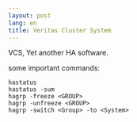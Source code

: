 ```yaml
---
layout: post
lang: en
title: Veritas Cluster System
---
```

VCS, Yet another HA software. 

<!-- more -->

some important commands:

    hastatus
    hastatus -sum
    hagrp -freeze <GROUP>
    hagrp -unfreeze <GROUP>
    hagrp -switch <Group> -to <System>
